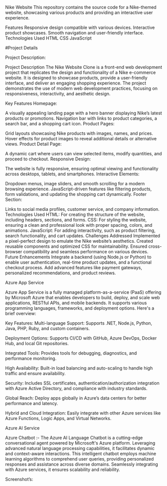 Nike Website
This repository contains the source code for a Nike-themed website, showcasing various products and providing an interactive user experience.

Features
Responsive design compatible with various devices.
Interactive product showcases.
Smooth navigation and user-friendly interface.
Technologies Used
HTML
CSS
JavaScript

#Project Details


Project Description:

Project Description
The Nike Website Clone is a front-end web development project that replicates the design and functionality of a Nike e-commerce website. It is designed to showcase products, provide a user-friendly interface, and deliver an engaging shopping experience. The project demonstrates the use of modern web development practices, focusing on responsiveness, interactivity, and aesthetic design.

Key Features
Homepage:

A visually appealing landing page with a hero banner displaying Nike’s latest products or promotions.
Navigation bar with links to product categories, a search bar, and a shopping cart icon.
Product Pages:

Grid layouts showcasing Nike products with images, names, and prices.
Hover effects for product images to reveal additional details or alternative views.
Product Detail Page:

A dynamic cart where users can view selected items, modify quantities, and proceed to checkout.
Responsive Design:

The website is fully responsive, ensuring optimal viewing and functionality across desktops, tablets, and smartphones.
Interactive Elements:

Dropdown menus, image sliders, and smooth scrolling for a modern browsing experience.
JavaScript-driven features like filtering products, form validations, and updating the shopping cart dynamically.
Footer Section:

Links to social media profiles, customer service, and company information.
Technologies Used
HTML: For creating the structure of the website, including headers, sections, and forms.
CSS: For styling the website, ensuring a clean and professional look with proper spacing, colors, and animations.
JavaScript: For adding interactivity, such as product filtering, search functionality, and cart updates.
Challenges Addressed
Implemented a pixel-perfect design to emulate the Nike website’s aesthetics.
Created reusable components and optimized CSS for maintainability.
Ensured cross-browser compatibility and seamless performance on various devices.
Future Enhancements
Integrate a backend (using Node.js or Python) to enable user authentication, real-time product updates, and a functional checkout process.
Add advanced features like payment gateways, personalized recommendations, and product reviews.

Azure App Service 

Azure App Service is a fully managed platform-as-a-service (PaaS) offering by Microsoft Azure that enables developers to build, deploy, and scale web applications, RESTful APIs, and mobile backends. It supports various programming languages, frameworks, and deployment options. Here's a brief overview:

Key Features:
Multi-language Support:
Supports .NET, Node.js, Python, Java, PHP, Ruby, and custom containers.

Deployment Options:
Supports CI/CD with GitHub, Azure DevOps, Docker Hub, and local Git repositories.

Integrated Tools:
Provides tools for debugging, diagnostics, and performance monitoring.

High Availability:
Built-in load balancing and auto-scaling to handle high traffic and ensure availability.

Security:
Includes SSL certificates, authentication/authorization integration with Azure Active Directory, and compliance with industry standards.

Global Reach:
Deploy apps globally in Azure’s data centers for better performance and latency.

Hybrid and Cloud Integration:
Easily integrate with other Azure services like Azure Functions, Logic Apps, and Virtual Networks.

Azure AI Service

Azure Chatbot :- The Azure AI Language Chatbot is a cutting-edge conversational agent powered by Microsoft's Azure platform. Leveraging advanced natural language processing capabilities, it facilitates dynamic and context-aware interactions. This intelligent chatbot employs machine learning algorithms to comprehend user queries, providing personalized responses and assistance across diverse domains. Seamlessly integrating with Azure services, it ensures scalability and reliability.

Screenshot’s:



